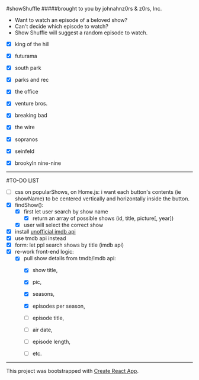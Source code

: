 #showShuffle
#####brought to you by johnahnz0rs & z0rs, Inc.

- Want to watch an episode of a beloved show?
- Can't decide which episode to watch?
- Show Shuffle will suggest a random episode to watch.




- [x] king of the hill
- [x] futurama
- [x] south park
- [x] parks and rec
- [x] the office
- [x] venture bros.
- [x] breaking bad
- [x] the wire
- [x] sopranos
- [x] seinfeld
- [x] brookyln nine-nine




---
#TO-DO LIST


- [ ] css on popularShows, on Home.js: i want each button's contents (ie showName) to be centered vertically and horizontally inside the button.
- [x] findShow():
    - [x] first let user search by show name
        - [x] return an array of possible shows (id, title, picture[, year])
    - [x] user will select the correct show
- [x] install [unofficial imdb api](https://www.npmjs.com/package/imdb-api)
- [x] use tmdb api instead
- [x] form: let ppl search shows by title (imdb api)
- [x] re-work front-end logic: 
    - [x] pull show details from tmdb/imdb api: 
        - [x] show title, 
        - [x] pic, 
        - [x] seasons, 
        - [x] episodes per season, 
        - [ ] episode title, 
        - [ ] air date, 
        - [ ] episode length, 
        - [ ] etc. 






---
This project was bootstrapped with [Create React App](https://github.com/facebook/create-react-app).
